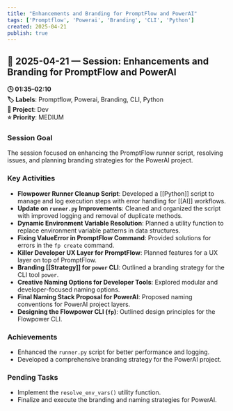 ```yaml
---
title: "Enhancements and Branding for PromptFlow and PowerAI"
tags: ['Promptflow', 'Powerai', 'Branding', 'CLI', 'Python']
created: 2025-04-21
publish: true
---
```


## 📅 2025-04-21 — Session: Enhancements and Branding for PromptFlow and PowerAI

**🕒 01:35–02:10**  
**🏷️ Labels**: Promptflow, Powerai, Branding, CLI, Python  
**📂 Project**: Dev  
**⭐ Priority**: MEDIUM  


### Session Goal
The session focused on enhancing the PromptFlow runner script, resolving issues, and planning branding strategies for the PowerAI project.

### Key Activities
- **Flowpower Runner Cleanup Script**: Developed a [[Python]] script to manage and log execution steps with error handling for [[AI]] workflows.
- **Update on `runner.py` Improvements**: Cleaned and organized the script with improved logging and removal of duplicate methods.
- **Dynamic Environment Variable Resolution**: Planned a utility function to replace environment variable patterns in data structures.
- **Fixing ValueError in PromptFlow Command**: Provided solutions for errors in the `fp create` command.
- **Killer Developer UX Layer for PromptFlow**: Planned features for a UX layer on top of PromptFlow.
- **Branding [[Strategy]] for `power` CLI**: Outlined a branding strategy for the CLI tool `power`.
- **Creative Naming Options for Developer Tools**: Explored modular and developer-focused naming options.
- **Final Naming Stack Proposal for PowerAI**: Proposed naming conventions for PowerAI project layers.
- **Designing the Flowpower CLI (`fp`)**: Outlined design principles for the Flowpower CLI.

### Achievements
- Enhanced the `runner.py` script for better performance and logging.
- Developed a comprehensive branding strategy for the PowerAI project.

### Pending Tasks
- Implement the `resolve_env_vars()` utility function.
- Finalize and execute the branding and naming strategies for PowerAI.

